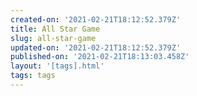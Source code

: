```yaml
---
created-on: '2021-02-21T18:12:52.379Z'
title: All Star Game
slug: all-star-game
updated-on: '2021-02-21T18:12:52.379Z'
published-on: '2021-02-21T18:13:03.458Z'
layout: '[tags].html'
tags: tags
---
```



